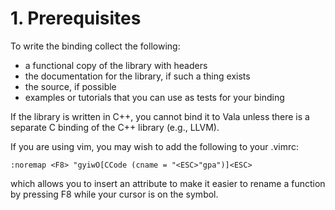 # 1. Prerequisites

To write the binding collect the following:

-   a functional copy of the library with headers
-   the documentation for the library, if such a thing exists
-   the source, if possible
-   examples or tutorials that you can use as tests for your binding

If the library is written in C++, you cannot bind it to Vala unless
there is a separate C binding of the C++ library (e.g., LLVM).

If you are using vim, you may wish to add the following to your .vimrc:

```vim
:noremap <F8> "gyiwO[CCode (cname = "<ESC>"gpa")]<ESC>
```

which allows you to insert an attribute to make it easier to rename a
function by pressing F8 while your cursor is on the symbol.
